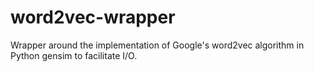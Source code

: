 # word2vec-wrapper
Wrapper around the implementation of Google's word2vec algorithm in Python gensim to facilitate I/O.
